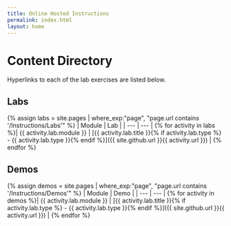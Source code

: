 ```yaml
---
title: Online Hosted Instructions
permalink: index.html
layout: home
---
```


# Content Directory

Hyperlinks to each of the lab exercises are listed below.

## Labs

{% assign labs = site.pages | where_exp:"page", "page.url contains '/Instructions/Labs'" %}
| Module | Lab |
| --- | --- |
{% for activity in labs  %}| {{ activity.lab.module }} | [{{ activity.lab.title }}{% if activity.lab.type %} - {{ activity.lab.type }}{% endif %}]({{ site.github.url }}{{ activity.url }}) |
{% endfor %}

## Demos

{% assign demos = site.pages | where_exp:"page", "page.url contains '/Instructions/Demos'" %}
| Module | Demo |
| --- | --- |
{% for activity in demos  %}| {{ activity.lab.module }} | [{{ activity.lab.title }}{% if activity.lab.type %} - {{ activity.lab.type }}{% endif %}]({{ site.github.url }}{{ activity.url }}) |
{% endfor %}
